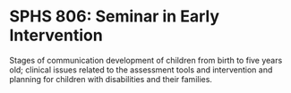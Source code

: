 # SPHS 806: Seminar in Early Intervention

Stages of communication development of children from birth to five years old; clinical issues related to the assessment tools and intervention and planning for children with disabilities and their families.